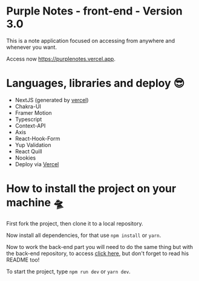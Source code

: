# Purple Notes - front-end - Version 3.0

This is a note application focused on accessing from anywhere and whenever you want.

<p>
Access now <a href="https://purplenotes.vercel.app" target="_blank">https://purplenotes.vercel.app</a>.
</p>

# Languages, libraries and deploy 😎

- NextJS (generated by <a href="https://vercel.com" target="_blank">vercel</a>)
- Chakra-UI
- Framer Motion
- Typescript
- Context-API
- Axis
- React-Hook-Form
- Yup Validation
- React Quill
- Nookies
- Deploy via <a href="https://vercel.com" target="_blank">Vercel</a>

# How to install the project on your machine 🛸

First fork the project, then clone it to a local repository.

Now install all dependencies, for that use `npm install` or `yarn`.

Now to work the back-end part you will need to do the same thing but with the back-end repository, to access <a href="https://github.com/josuenm/purplenotes-backend" target="_blank" >click here</a>, but don't forget to read his README too!

To start the project, type `npm run dev` or `yarn dev`.

